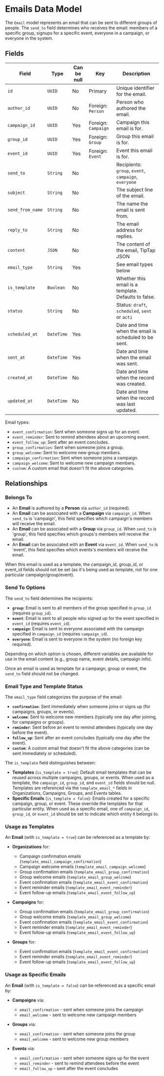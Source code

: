 # Emails Data Model

The `Email` model represents an email that can be sent to different groups of people. The `send_to` field determines who receives the email: members of a specific group, signups for a specific event, everyone in a campaign, or everyone in the system.

## Fields

| Field            | Type       | Can be null | Key                 | Description                                           |
| ---------------- | ---------- | ----------- | ------------------- | ----------------------------------------------------- |
| `id`             | `UUID`     | No          | Primary             | Unique identifier for the email.                      |
| `author_id`      | `UUID`     | No          | Foreign: `Person`   | Person who authored the email.                        |
| `campaign_id`    | `UUID`     | Yes         | Foreign: `Campaign` | Campaign this email is for.                           |
| `group_id`       | `UUID`     | Yes         | Foreign: `Group`    | Group this email is for.                              |
| `event_id`       | `UUID`     | Yes         | Foreign: `Event`    | Event this email is for.                              |
| `send_to`        | `String`   | No          |                     | Recipients: `group`, `event`, `campaign`, `everyone`  |
| `subject`        | `String`   | No          |                     | The subject line of the email.                        |
| `send_from_name` | `String`   | No          |                     | The name the email is sent from.                      |
| `reply_to`       | `String`   | No          |                     | The email address for replies.                        |
| `content`        | `JSON`     | No          |                     | The content of the email, TipTap JSON                 |
| `email_type`     | `String`   | Yes         |                     | See email types below                                 |
| `is_template`    | `Boolean`  | No          |                     | Whether this email is a template. Defaults to false.  |
| `status`         | `String`   | No          |                     | Status: `draft`, `scheduled`, `sent` or `acti`        |
| `scheduled_at`   | `DateTime` | Yes         |                     | Date and time when the email is scheduled to be sent. |
| `sent_at`        | `DateTime` | Yes         |                     | Date and time when the email was sent.                |
| `created_at`     | `DateTime` | No          |                     | Date and time when the record was created.            |
| `updated_at`     | `DateTime` | No          |                     | Date and time when the record was last updated.       |

Email types:

- `event_confirmation`: Sent when someone signs up for an event.
- `event_reminder`: Sent to remind attendees about an upcoming event.
- `event_follow_up`: Sent after an event concludes.
- `group_confirmation`: Sent when someone joins a group.
- `group_welcome`: Sent to welcome new group members.
- `campaign_confirmation`: Sent when someone joins a campaign.
- `campaign_welcome`: Sent to welcome new campaign members.
- `custom`: A custom email that doesn't fit the above categories.

## Relationships

### Belongs To

- An **Email** is authored by a **Person** via `author_id` (required).
- An **Email** can be associated with a **Campaign** via `campaign_id`. When `send_to` is 'campaign', this field specifies which campaign's members will receive the email.
- An **Email** can be associated with a **Group** via `group_id`. When `send_to` is 'group', this field specifies which groups's members will receive the email.
- An **Email** can be associated with an **Event** via `event_id`. When `send_to` is 'event', this field specifies which events's members will receive the email.

When this email is used as a template, the campaign_id, group_id, or event_id fields should not be set (as it's being used as template, not for one particular campaign/group/event).

### Send To Options

The `send_to` field determines the recipients:

- **`group`**: Email is sent to all members of the group specified in `group_id` (requires `group_id`).
- **`event`**: Email is sent to all people who signed up for the event specified in `event_id` (requires `event_id`).
- **`campaign`**: Email is sent to everyone associated with the campaign specified in `campaign_id` (requires `campaign_id`).
- **`everyone`**: Email is sent to everyone in the system (no foreign key required).

Depending on which option is chosen, different variables are available for use in the email content (e.g., group name, event details, campaign info).

Once an email is used as template for a campaign, group or event, the `send_to` field should not be changed.

### Email Type and Template Status

The `email_type` field categorizes the purpose of the email:

- **`confirmation`**: Sent immediately when someone joins or signs up (for campaigns, groups, or events).
- **`welcome`**: Sent to welcome new members (typically one day after joining, for campaigns or groups).
- **`reminder`**: Sent before an event to remind attendees (typically one day before the event).
- **`follow_up`**: Sent after an event concludes (typically one day after the event).
- **`custom`**: A custom email that doesn't fit the above categories (can be sent immediately or scheduled).

The `is_template` field distinguishes between:

- **Templates** (`is_template = true`): Default email templates that can be reused across multiple campaigns, groups, or events. When used as a template, the `campaign_id`, `group_id`, and `event_id` fields should be null. Templates are referenced via the `template_email_*` fields in Organizations, Campaigns, Groups, and Events tables.
- **Specific Emails** (`is_template = false`): Emails created for a specific campaign, group, or event. These override the templates for that particular entity. When used as a specific email, one of `campaign_id`, `group_id`, or `event_id` should be set to indicate which entity it belongs to.

### Usage as Templates

An **Email** (with `is_template = true`) can be referenced as a template by:

- **Organizations** for:

  - Campaign confirmation emails (`template_email_campaign_confirmation`)
  - Campaign welcome emails (`template_email_campaign_welcome`)
  - Group confirmation emails (`template_email_group_confirmation`)
  - Group welcome emails (`template_email_group_welcome`)
  - Event confirmation emails (`template_email_event_confirmation`)
  - Event reminder emails (`template_email_event_reminder`)
  - Event follow-up emails (`template_email_event_follow_up`)

- **Campaigns** for:

  - Group confirmation emails (`template_email_group_confirmation`)
  - Group welcome emails (`template_email_group_welcome`)
  - Event confirmation emails (`template_email_event_confirmation`)
  - Event reminder emails (`template_email_event_reminder`)
  - Event follow-up emails (`template_email_event_follow_up`)

- **Groups** for:
  - Event confirmation emails (`template_email_event_confirmation`)
  - Event reminder emails (`template_email_event_reminder`)
  - Event follow-up emails (`template_email_event_follow_up`)

### Usage as Specific Emails

An **Email** (with `is_template = false`) can be referenced as a specific email by:

- **Campaigns** via:

  - `email_confirmation` - sent when someone joins the campaign
  - `email_welcome` - sent to welcome new campaign members

- **Groups** via:

  - `email_confirmation` - sent when someone joins the group
  - `email_welcome` - sent to welcome new group members

- **Events** via:
  - `email_confirmation` - sent when someone signs up for the event
  - `email_reminder` - sent to remind attendees before the event
  - `email_follow_up` - sent after the event concludes
